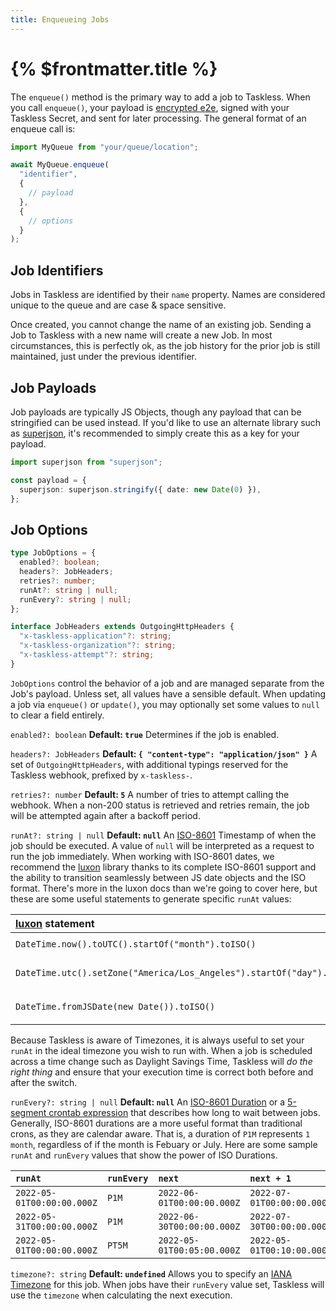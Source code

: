 ```yaml
---
title: Enqueueing Jobs
---
```


# {% $frontmatter.title %}

The `enqueue()` method is the primary way to add a job to Taskless. When you call `enqueue()`, your payload is [encrypted e2e](/docs/features/encryption), signed with your Taskless Secret, and sent for later processing. The general format of an enqueue call is:

```ts
import MyQueue from "your/queue/location";

await MyQueue.enqueue(
  "identifier",
  {
    // payload
  },
  {
    // options
  }
);
```

## Job Identifiers

Jobs in Taskless are identified by their `name` property. Names are considered unique to the queue and are case & space sensitive.

Once created, you cannot change the name of an existing job. Sending a Job to Taskless with a new name will create a new Job. In most circumstances, this is perfectly ok, as the job history for the prior job is still maintained, just under the previous identifier.

## Job Payloads

Job payloads are typically JS Objects, though any payload that can be stringified can be used instead. If you'd like to use an alternate library such as [superjson](https://github.com/blitz-js/superjson), it's recommended to simply create this as a key for your payload.

```ts
import superjson from "superjson";

const payload = {
  superjson: superjson.stringify({ date: new Date(0) }),
};
```

## Job Options

```ts
type JobOptions = {
  enabled?: boolean;
  headers?: JobHeaders;
  retries?: number;
  runAt?: string | null;
  runEvery?: string | null;
};

interface JobHeaders extends OutgoingHttpHeaders {
  "x-taskless-application"?: string;
  "x-taskless-organization"?: string;
  "x-taskless-attempt"?: string;
}
```

`JobOptions` control the behavior of a job and are managed separate from the Job's payload. Unless set, all values have a sensible default. When updating a job via `enqueue()` or `update()`, you may optionally set some values to `null` to clear a field entirely.

`enabled?: boolean`
**Default: `true`** Determines if the job is enabled.

`headers?: JobHeaders`
**Default: `{ "content-type": "application/json" }`**
A set of `OutgoingHttpHeaders`, with additional typings reserved for the Taskless webhook, prefixed by `x-taskless-`.

`retries?: number`
**Default: `5`** A number of tries to attempt calling the webhook. When a non-200 status is retrieved and retries remain, the job will be attempted again after a backoff period.

`runAt?: string | null`
**Default: `null`** An [ISO-8601](https://en.wikipedia.org/wiki/ISO_8601) Timestamp of when the job should be executed. A value of `null` will be interpreted as a request to run the job immediately. When working with ISO-8601 dates, we recommend the [luxon](https://www.npmjs.com/package/luxon) library thanks to its complete ISO-8601 support and the ability to transition seamlessly between JS date objects and the ISO format. There's more in the luxon docs than we're going to cover here, but these are some useful statements to generate specific `runAt` values:

| [luxon](https://www.npmjs.com/package/luxon) statement                 | Example value                   |
| :--------------------------------------------------------------------- | :------------------------------ |
| `DateTime.now().toUTC().startOf("month").toISO()`                      | `2022-05-01T00:00:00.000Z`      |
| `DateTime.utc().setZone("America/Los_Angeles").startOf("day").toISO()` | `2022-05-20T00:00:00.000-07:00` |
| `DateTime.fromJSDate(new Date()).toISO()`                              | `2022-05-20T11:15:12.173-03:00` |

Because Taskless is aware of Timezones, it is always useful to set your `runAt` in the ideal timezone you wish to run with. When a job is scheduled across a time change such as Daylight Savings Time, Taskless will _do the right thing_ and ensure that your execution time is correct both before and after the switch.

`runEvery?: string | null`
**Default: `null`** An [ISO-8601 Duration](https://en.wikipedia.org/wiki/ISO_8601#Durations) or a [5-segment crontab expression](https://crontab.guru/) that describes how long to wait between jobs. Generally, ISO-8601 durations are a more useful format than traditional crons, as they are calendar aware. That is, a duration of `P1M` represents `1 month`, regardless of if the month is Febuary or July. Here are some sample `runAt` and `runEvery` values that show the power of ISO Durations.

| `runAt`                    | `runEvery` | `next`                     | `next + 1`                 |
| :------------------------- | :--------- | :------------------------- | :------------------------- |
| `2022-05-01T00:00:00.000Z` | `P1M`      | `2022-06-01T00:00:00.000Z` | `2022-07-01T00:00:00.000Z` |
| `2022-05-31T00:00:00.000Z` | `P1M`      | `2022-06-30T00:00:00.000Z` | `2022-07-30T00:00:00.000Z` |
| `2022-05-01T00:00:00.000Z` | `PT5M`     | `2022-05-01T00:05:00.000Z` | `2022-05-01T00:10:00.000Z` |

`timezone?: string`
**Default: `undefined`** Allows you to specify an [IANA Timezone](https://en.wikipedia.org/wiki/List_of_tz_database_time_zones) for this job. When jobs have their `runEvery` value set, Taskless will use the `timezone` when calculating the next execution.
